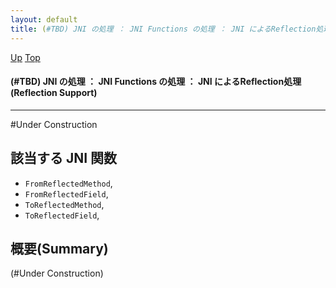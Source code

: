 ```yaml
---
layout: default
title: (#TBD) JNI の処理 ： JNI Functions の処理 ： JNI によるReflection処理(Reflection Support)
---
```

[Up](no7882H_v.html) [Top](../index.html)

#### (#TBD) JNI の処理 ： JNI Functions の処理 ： JNI によるReflection処理(Reflection Support)

--- 
#Under Construction

## 該当する JNI 関数
* `FromReflectedMethod`,
* `FromReflectedField`,
* `ToReflectedMethod`,
* `ToReflectedField`,

## 概要(Summary)
(#Under Construction)







